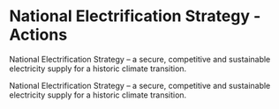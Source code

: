 # National Electrification Strategy - Actions

National Electrification Strategy – a secure, competitive and sustainable electricity supply for a historic climate transition.

National Electrification Strategy – a secure, competitive and sustainable electricity supply for a historic climate transition.
